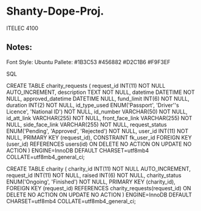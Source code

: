# Shanty-Dope-Proj.
ITELEC 4100

Notes:
--------------------------------------------------------------------------
Font Style: Ubuntu
Pallete:
    #1B3C53
    #456882
    #D2C1B6
    #F9F3EF


SQL

CREATE TABLE charity_requests (
    request_id INT(11) NOT NULL AUTO_INCREMENT,
    description TEXT NOT NULL,
    datetime DATETIME NOT NULL,
    approved_datetime DATETIME NULL,
    fund_limit INT(6) NOT NULL,
    duration INT(2) NOT NULL,
    id_type_used ENUM('Passport', 'Driver''s Licence', 'National ID') NOT NULL,
    id_number VARCHAR(50) NOT NULL,
    id_att_link VARCHAR(255) NOT NULL,
    front_face_link VARCHAR(255) NOT NULL,
    side_face_link VARCHAR(255) NOT NULL,
    request_status ENUM('Pending', 'Approved', 'Rejected') NOT NULL,
    user_id INT(11) NOT NULL,
    PRIMARY KEY (request_id),
    CONSTRAINT fk_user_id FOREIGN KEY (user_id) REFERENCES users(id) 
        ON DELETE NO ACTION 
        ON UPDATE NO ACTION
) ENGINE=InnoDB DEFAULT CHARSET=utf8mb4 COLLATE=utf8mb4_general_ci;

CREATE TABLE charity (
    charity_id INT(11) NOT NULL AUTO_INCREMENT,
    request_id INT(11) NOT NULL,
    raised INT(6) NOT NULL,
    charity_status ENUM('Ongoing', 'Finished') NOT NULL,
    PRIMARY KEY (charity_id),
    FOREIGN KEY (request_id) REFERENCES charity_requests(request_id)
        ON DELETE NO ACTION
        ON UPDATE NO ACTION
) ENGINE=InnoDB DEFAULT CHARSET=utf8mb4 COLLATE=utf8mb4_general_ci;